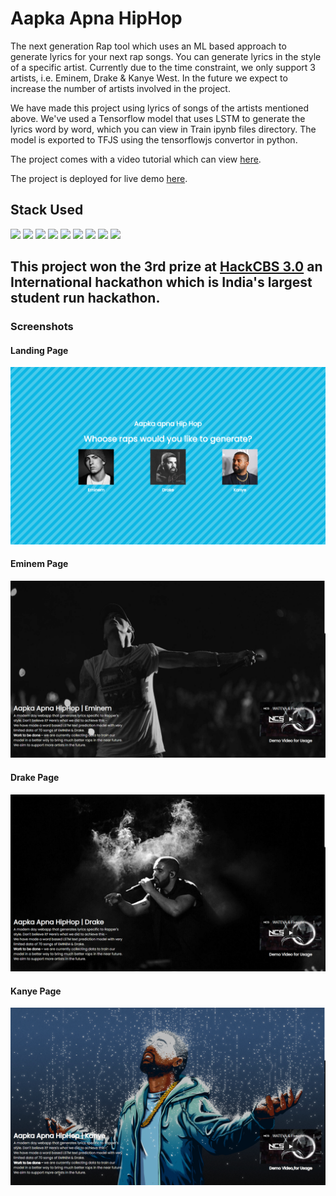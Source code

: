 # Aapka Apna HipHop

The next generation Rap tool which uses an ML based approach to generate lyrics for your next rap songs. You can generate lyrics in the style of a specific artist. Currently due to the time constraint, we only support 3 artists, i.e. Eminem, Drake & Kanye West. In the future we expect to increase the number of artists involved in the project.

We have made this project using lyrics of songs of the artists mentioned above. We've used a Tensorflow model that uses LSTM to generate the lyrics word by word, which you can view in Train ipynb files directory. The model is exported to TFJS using the tensorflowjs convertor in python. 

The project comes with a video tutorial which can view [here](https://youtube.com).

The project is deployed for live demo [here](https://aapka-apna-hip-hop.herokuapp.com/).

## Stack Used
<img src="https://img.shields.io/badge/HTML5-%231DA1F2.svg?&style=for-the-badge&logo=HTML5&logoColor=white&color=E34F26">
<img src="https://img.shields.io/badge/CSS3-%231DA1F2.svg?&style=for-the-badge&logo=CSS3&logoColor=white&color=1572B6">
<img src="https://img.shields.io/badge/JavaScript-%231DA1F2.svg?&style=for-the-badge&logo=JavaScript&logoColor=black&color=F7DF1E">
<img src="https://img.shields.io/badge/jQuery-%231DA1F2.svg?&style=for-the-badge&logo=jQuery&logoColor=white&color=9F55FF">
<img src="https://img.shields.io/badge/Python-%231DA1F2.svg?&style=for-the-badge&logo=Python&logoColor=white&color=14B9FF">
<img src="https://img.shields.io/badge/Flask-%231DA1F2.svg?&style=for-the-badge&logo=Flask&logoColor=white&color=107C10">
<img src="https://img.shields.io/badge/TensorflowJS-%F2740B.svg?&style=for-the-badge&logo=Tensorflow&logoColor=white&color=FF6F00">
<img src="https://img.shields.io/badge/Deployed on Heroku-%ffa400.svg?&style=for-the-badge&logo=Heroku&logoColor=white&color=430098">
<img src="http://hits.dwyl.com/zyberg2091/Aapka-Apna-Hiphop 1 2 0.svg" style="height: 27.4px">

## This project won the 3rd prize at [HackCBS 3.0](https://hackcbs-3.devfolio.co/submissions) an International hackathon which is India's largest student run hackathon. 

### Screenshots

#### Landing Page
<img src="/static/Screenshots/Homepage.png">

#### Eminem Page
<img src="/static/Screenshots/eminem.png">

#### Drake Page
<img src="/static/Screenshots/drake.png">

#### Kanye Page
<img src="/static/Screenshots/kanye.png">